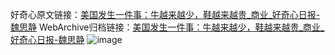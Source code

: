 好奇心原文链接：[美国发生一件事：牛越来越少，鞋越来越贵_商业_好奇心日报-魏思静](https://www.qdaily.com/articles/5404.html)
WebArchive归档链接：[美国发生一件事：牛越来越少，鞋越来越贵_商业_好奇心日报-魏思静](http://web.archive.org/web/20190623164710/https://www.qdaily.com/articles/5404.html)
![image](http://ww3.sinaimg.cn/large/007d5XDply1g3wh1jwvszj30u02lstyw)